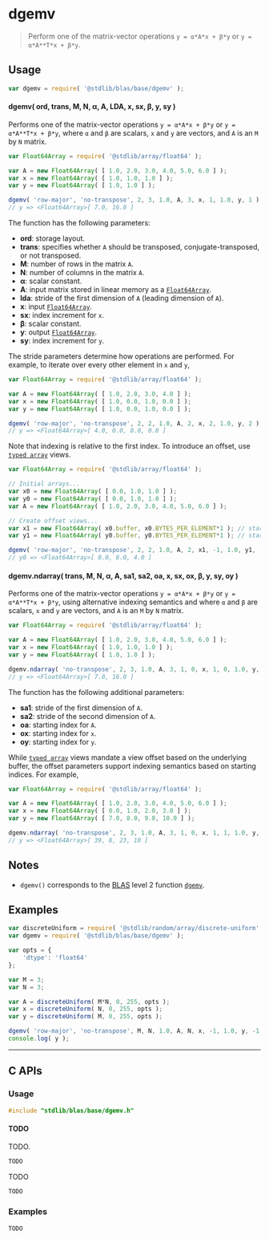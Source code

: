 <!--

@license Apache-2.0

Copyright (c) 2024 The Stdlib Authors.

Licensed under the Apache License, Version 2.0 (the "License");
you may not use this file except in compliance with the License.
You may obtain a copy of the License at

   http://www.apache.org/licenses/LICENSE-2.0

Unless required by applicable law or agreed to in writing, software
distributed under the License is distributed on an "AS IS" BASIS,
WITHOUT WARRANTIES OR CONDITIONS OF ANY KIND, either express or implied.
See the License for the specific language governing permissions and
limitations under the License.

-->

# dgemv

> Perform one of the matrix-vector operations `y = α*A*x + β*y` or `y = α*A**T*x + β*y`.

<section class="usage">

## Usage

```javascript
var dgemv = require( '@stdlib/blas/base/dgemv' );
```

#### dgemv( ord, trans, M, N, α, A, LDA, x, sx, β, y, sy )

Performs one of the matrix-vector operations `y = α*A*x + β*y` or `y = α*A**T*x + β*y`, where `α` and `β` are scalars, `x` and `y` are vectors, and `A` is an `M` by `N` matrix.

```javascript
var Float64Array = require( '@stdlib/array/float64' );

var A = new Float64Array( [ 1.0, 2.0, 3.0, 4.0, 5.0, 6.0 ] );
var x = new Float64Array( [ 1.0, 1.0, 1.0 ] );
var y = new Float64Array( [ 1.0, 1.0 ] );

dgemv( 'row-major', 'no-transpose', 2, 3, 1.0, A, 3, x, 1, 1.0, y, 1 );
// y => <Float64Array>[ 7.0, 16.0 ]
```

The function has the following parameters:

-   **ord**: storage layout.
-   **trans**: specifies whether `A` should be transposed, conjugate-transposed, or not transposed.
-   **M**: number of rows in the matrix `A`.
-   **N**: number of columns in the matrix `A`.
-   **α**: scalar constant.
-   **A**: input matrix stored in linear memory as a [`Float64Array`][mdn-float64array].
-   **lda**: stride of the first dimension of `A` (leading dimension of `A`).
-   **x**: input [`Float64Array`][mdn-float64array].
-   **sx**: index increment for `x`.
-   **β**: scalar constant.
-   **y**: output [`Float64Array`][mdn-float64array].
-   **sy**: index increment for `y`.

The stride parameters determine how operations are performed. For example, to iterate over every other element in `x` and `y`,

```javascript
var Float64Array = require( '@stdlib/array/float64' );

var A = new Float64Array( [ 1.0, 2.0, 3.0, 4.0 ] );
var x = new Float64Array( [ 1.0, 0.0, 1.0, 0.0 ] );
var y = new Float64Array( [ 1.0, 0.0, 1.0, 0.0 ] );

dgemv( 'row-major', 'no-transpose', 2, 2, 1.0, A, 2, x, 2, 1.0, y, 2 );
// y => <Float64Array>[ 4.0, 0.0, 8.0, 0.0 ]
```

Note that indexing is relative to the first index. To introduce an offset, use [`typed array`][mdn-typed-array] views.

<!-- eslint-disable stdlib/capitalized-comments -->

```javascript
var Float64Array = require( '@stdlib/array/float64' );

// Initial arrays...
var x0 = new Float64Array( [ 0.0, 1.0, 1.0 ] );
var y0 = new Float64Array( [ 0.0, 1.0, 1.0 ] );
var A = new Float64Array( [ 1.0, 2.0, 3.0, 4.0, 5.0, 6.0 ] );

// Create offset views...
var x1 = new Float64Array( x0.buffer, x0.BYTES_PER_ELEMENT*1 ); // start at 2nd element
var y1 = new Float64Array( y0.buffer, y0.BYTES_PER_ELEMENT*1 ); // start at 2nd element

dgemv( 'row-major', 'no-transpose', 2, 2, 1.0, A, 2, x1, -1, 1.0, y1, -1 );
// y0 => <Float64Array>[ 0.0, 8.0, 4.0 ]
```

#### dgemv.ndarray( trans, M, N, α, A, sa1, sa2, oa, x, sx, ox, β, y, sy, oy )

Performs one of the matrix-vector operations `y = α*A*x + β*y` or `y = α*A**T*x + β*y`, using alternative indexing semantics and where `α` and `β` are scalars, `x` and `y` are vectors, and `A` is an `M` by `N` matrix.

```javascript
var Float64Array = require( '@stdlib/array/float64' );

var A = new Float64Array( [ 1.0, 2.0, 3.0, 4.0, 5.0, 6.0 ] );
var x = new Float64Array( [ 1.0, 1.0, 1.0 ] );
var y = new Float64Array( [ 1.0, 1.0 ] );

dgemv.ndarray( 'no-transpose', 2, 3, 1.0, A, 3, 1, 0, x, 1, 0, 1.0, y, 1, 0 );
// y => <Float64Array>[ 7.0, 16.0 ]
```

The function has the following additional parameters:

-   **sa1**: stride of the first dimension of `A`.
-   **sa2**: stride of the second dimension of `A`.
-   **oa**: starting index for `A`.
-   **ox**: starting index for `x`.
-   **oy**: starting index for `y`.

While [`typed array`][mdn-typed-array] views mandate a view offset based on the underlying buffer, the offset parameters support indexing semantics based on starting indices. For example,

```javascript
var Float64Array = require( '@stdlib/array/float64' );

var A = new Float64Array( [ 1.0, 2.0, 3.0, 4.0, 5.0, 6.0 ] );
var x = new Float64Array( [ 0.0, 1.0, 2.0, 3.0 ] );
var y = new Float64Array( [ 7.0, 8.0, 9.0, 10.0 ] );

dgemv.ndarray( 'no-transpose', 2, 3, 1.0, A, 3, 1, 0, x, 1, 1, 1.0, y, -2, 2 );
// y => <Float64Array>[ 39, 8, 23, 10 ]
```

</section>

<!-- /.usage -->

<section class="notes">

## Notes

-   `dgemv()` corresponds to the [BLAS][blas] level 2 function [`dgemv`][blas-dgemv].

</section>

<!-- /.notes -->

<section class="examples">

## Examples

<!-- eslint no-undef: "error" -->

```javascript
var discreteUniform = require( '@stdlib/random/array/discrete-uniform' );
var dgemv = require( '@stdlib/blas/base/dgemv' );

var opts = {
    'dtype': 'float64'
};

var M = 3;
var N = 3;

var A = discreteUniform( M*N, 0, 255, opts );
var x = discreteUniform( N, 0, 255, opts );
var y = discreteUniform( M, 0, 255, opts );

dgemv( 'row-major', 'no-transpose', M, N, 1.0, A, N, x, -1, 1.0, y, -1 );
console.log( y );

```

</section>

<!-- /.examples -->

<!-- C interface documentation. -->

* * *

<section class="c">

## C APIs

<!-- Section to include introductory text. Make sure to keep an empty line after the intro `section` element and another before the `/section` close. -->

<section class="intro">

</section>

<!-- /.intro -->

<!-- C usage documentation. -->

<section class="usage">

### Usage

```c
#include "stdlib/blas/base/dgemv.h"
```

#### TODO

TODO.

```c
TODO
```

TODO

```c
TODO
```

</section>

<!-- /.usage -->

<!-- C API usage notes. Make sure to keep an empty line after the `section` element and another before the `/section` close. -->

<section class="notes">

</section>

<!-- /.notes -->

<!-- C API usage examples. -->

<section class="examples">

### Examples

```c
TODO
```

</section>

<!-- /.examples -->

</section>

<!-- /.c -->

<!-- Section for related `stdlib` packages. Do not manually edit this section, as it is automatically populated. -->

<section class="related">

</section>

<!-- /.related -->

<!-- Section for all links. Make sure to keep an empty line after the `section` element and another before the `/section` close. -->

<section class="links">

[blas]: http://www.netlib.org/blas

[blas-dgemv]: https://www.netlib.org/lapack/explore-html/d7/dda/group__gemv_ga4ac1b675072d18f902db8a310784d802.html#ga4ac1b675072d18f902db8a310784d802

[mdn-float64array]: https://developer.mozilla.org/en-US/docs/Web/JavaScript/Reference/Global_Objects/Float64Array

[mdn-typed-array]: https://developer.mozilla.org/en-US/docs/Web/JavaScript/Reference/Global_Objects/TypedArray

</section>

<!-- /.links -->
